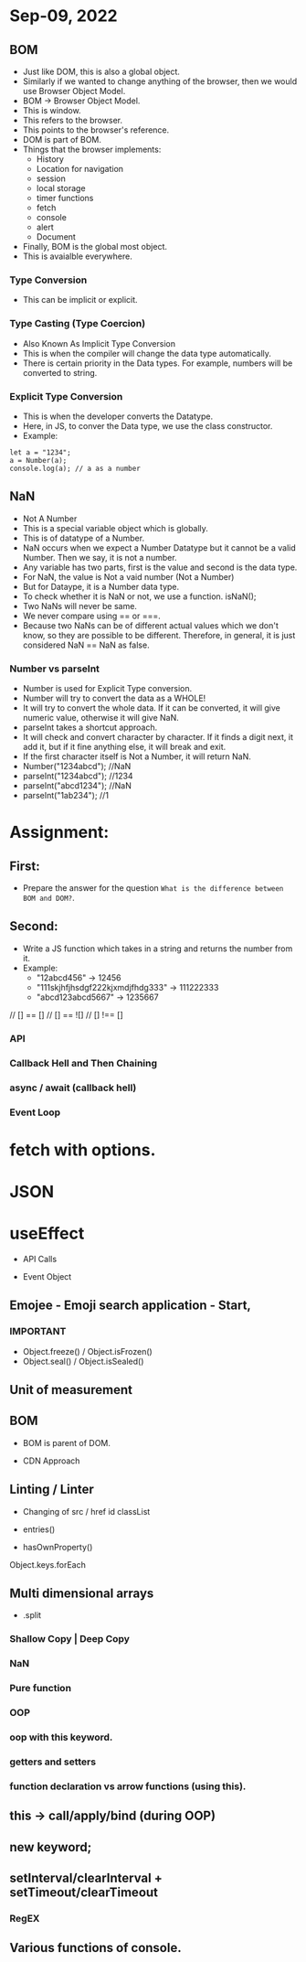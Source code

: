 # Sep-09, 2022

## BOM
- Just like DOM, this is also a global object.
- Similarly if we wanted to change anything of the browser, then we would use Browser Object Model.
- BOM -> Browser Object Model.
- This is window.
- This refers to the browser.
- This points to the browser's reference.
- DOM is part of BOM.
- Things that the browser implements:
  - History
  - Location for navigation
  - session
  - local storage
  - timer functions
  - fetch
  - console
  - alert
  - Document
- Finally, BOM is the global most object.
- This is avaialble everywhere.

### Type Conversion
- This can be implicit or explicit.

### Type Casting (Type Coercion)
- Also Known As Implicit Type Conversion
- This is when the compiler will change the data type automatically.
- There is certain priority in the Data types. For example, numbers will be converted to string.

### Explicit Type Conversion
- This is when the developer converts the Datatype.
- Here, in JS, to conver the Data type, we use the class constructor.
- Example:
```
let a = "1234";
a = Number(a);
console.log(a); // a as a number
```

## NaN
- Not A Number
- This is a special variable object which is globally.
- This is of datatype of a Number.
- NaN occurs when we expect a Number Datatype but it cannot be a valid Number. Then we say, it is not a number.
- Any variable has two parts, first is the value and second is the data type.
- For NaN, the value is Not a vaid number (Not a Number)
- But for Dataype, it is a Number data type.
- To check whether it is NaN or not, we use a function. isNaN();
- Two NaNs will never be same.
- We never compare using == or ===.
- Because two NaNs can be of different actual values which we don't know, so they are possible to be different. Therefore, in general, it is just considered NaN == NaN as false.

### Number vs parseInt
- Number is used for Explicit Type conversion.
- Number will try to convert the data as a WHOLE!
- It will try to convert the whole data. If it can be converted, it will give numeric value, otherwise it will give NaN.
- parseInt takes a shortcut approach.
- It will check and convert character by character. If it finds a digit next, it add it, but if it fine anything else, it will break and exit.
- If the first character itself is Not a Number, it will return NaN.
- Number("1234abcd"); //NaN
- parseInt("1234abcd"); //1234
- parseInt("abcd1234"); //NaN
- parseInt("1ab234"); //1


# Assignment:
## First:
- Prepare the answer for the question `What is the difference between BOM and DOM?`.
## Second:
- Write a JS function which takes in a string and returns the number from it.
- Example:
  - "12abcd456" -> 12456
  - "111skjhfjhsdgf222kjxmdjfhdg333" -> 111222333
  - "abcd123abcd5667" -> 1235667



// [] == []
// [] == ![]
// [] !== []

### API





### Callback Hell and Then Chaining


### async / await (callback hell)
### Event Loop

# fetch with options.


# JSON

# useEffect
- API Calls

- Event Object







## Emojee - Emoji search application - Start,





### IMPORTANT
- Object.freeze() / Object.isFrozen()
- Object.seal() / Object.isSealed()

## Unit of measurement

## BOM
- BOM is parent of DOM.

- CDN Approach

## Linting / Linter

- Changing of
src / href
id
classList




- entries()
- hasOwnProperty()





Object.keys.forEach


## Multi dimensional arrays 

- <String>.split
### Shallow Copy | Deep Copy

### NaN

### Pure function



### OOP
### oop with this keyword.
### getters and setters
### function declaration vs arrow functions (using this).
## this -> call/apply/bind (during OOP)
## new keyword;

## setInterval/clearInterval + setTimeout/clearTimeout

### RegEX
## Various functions of console.